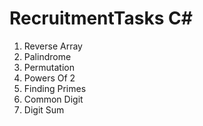 # RecruitmentTasks C#
1) Reverse Array
2) Palindrome
3) Permutation
4) Powers Of 2
5) Finding Primes
6) Common Digit
7) Digit Sum
